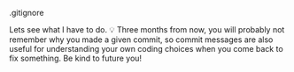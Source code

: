 .gitignore

Lets see what I have to do.
💡 Three months from now, you will probably not remember why you made a given commit, so commit messages are also useful for understanding your own coding choices when you come back to fix something. Be kind to future you!